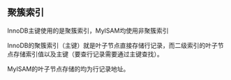 ## 聚簇索引

InnoDB主键使用的是聚簇索引，MyISAM均使用非聚簇索引

InnoDB的聚簇索引（主键）就是叶子节点直接存储行记录，而二级索引的叶子节点存储索引值以及主键（要查行记录需要通过主键查找）。

MyISAM的叶子节点存储的均为行记录地址。
